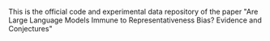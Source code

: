 This is the official code and experimental data repository of the paper "Are Large Language Models Immune to Representativeness Bias? Evidence and Conjectures"
